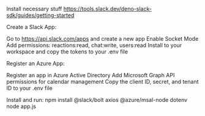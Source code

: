 Install necessary stuff 
https://tools.slack.dev/deno-slack-sdk/guides/getting-started



Create a Slack App:

Go to https://api.slack.com/apps and create a new app
Enable Socket Mode
Add permissions: reactions:read, chat:write, users:read
Install to your workspace and copy the tokens to your .env file


Register an Azure App:

Register an app in Azure Active Directory
Add Microsoft Graph API permissions for calendar management
Copy the client ID, secret, and tenant ID to your .env file


Install and run:
npm install @slack/bolt axios @azure/msal-node dotenv
node app.js